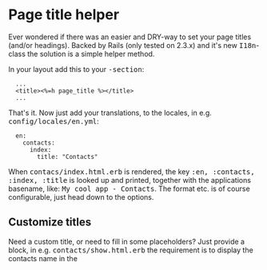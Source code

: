 # Page title helper

Ever wondered if there was an easier and DRY-way to set your page titles (and/or headings). Backed
by Rails (only tested on 2.3.x) and it's new <tt>I18n</tt>-class the solution is a simple helper method.

In your layout add this to your <tt><head>-section</tt>:

      ...
      <title><%=h page_title %></title>
      ...
      
That's it. Now just add your translations, to the locales, in e.g. <tt>config/locales/en.yml</tt>:

      en:
        contacts:
          index:
            title: "Contacts"
            
When <tt>contacs/index.html.erb</tt> is rendered, the key <tt>:en, :contacts, :index, :title</tt>
is looked up and printed, together with the applications basename, like: <tt>My cool app - Contacts</tt>.
The format etc. is of course configurable, just head down to the options.

## Customize titles

Need a custom title, or need to fill in some placeholders? Just provide a block, in e.g.
<tt>contacts/show.html.erb</tt> the requirement is to display the contacts name in the
<tt><title>-tag</tt> as well as in the heading?

    <h1><%=h page_title { @contact.name } %></h1>
    
A call to <tt>page_title</tt> will now return the contacts name, neat :) if for example the
<tt>h1</tt> does not match the +title+, then
well, just do something like:

    <% page_title { @contact.name + " (" + @contact.company.name + ")" } %>
    <h1><%=h @contact.name %></h1>
    
Guess, that's it. Of course it's also possible to use +translate+ within the +page_title+ block, so
to translate customzied titles, like:

    # in config/locales/en.yml:
    en:
      dashboard:
        index:
          title: "Welcome back, {{name}}"

    # in app/views/dashboard/index.html.erb:
    <h1><%=h page_title { t '.title', :name => @user.first_name } %></h1>
    
Btw - a helpful rule-of-thumb: if +page_title+ is used with a +block+ a title is <b>defined</b>,
if it's used without the current title is rendered.

## More fun with <tt>:format</tt>

The <tt>:format</tt> option is used to specify how a title is formatted, i.e. if the app name is
prependor appended, or if it contains the account name etc. It uses a similar approach as
<tt>paperclip</tt>s path interpolations:

    page_title :format => ':title / :app' # => "Contacts / My cool app"
    
Adding custom interpolations is as easy as defining a block, for example to access the current
controller:

    PageTitleHelper.interpolates :controller do |env|
      env.controller.controller_name.humanize
    end
    
    page_title :format => ':title / :controller / :app' # => "Welcome back / Dashboard / My cool app"
    
To access just the title, without any magic app stuff interpolated or appended, use:

    page_title { "untitled" }
    page_title :format => false # => "untitled"

## All options - explained

<table>
  <tr>
    <th>Option</th><th>Description</th><th>Default</th><th>Values</th>
  </tr>
  <tr>
    <td><tt>:app</tt></td>
    <td>Specify the applications name, however it's
        recommended to define the translation key <tt>:'app.name'</tt>.</td>
    <td>Inflected from <tt>RAILS_ROOT</tt></td>
    <td>string</td>
  </tr>
  <tr>
    <td><tt>:default</tt></td>
    <td>String which is displayed when no translation exists and no custom title
        has been specified. Can also be set to a symbol or array to take advantage of
        <tt>I18n.translate</tt>s <tt>:default</tt> option.</td>
    <td><tt>:'app.tagline'</tt></td>
    <td>string, symbol or array of those</td>
  </tr>
  <tr>
    <td><tt>:format</tt></td>
    <td>Defines the output format, accepts a string containing multiple interpolations,
        see <i>More fun with <tt>:format</tt></i>. If set to +false+, just the current title is returned.
        If <tt>:format => :app</tt> then just the application name is returned.</td>
    <td><tt>":app - :title"</tt></td>
    <td>Any string, containg "formatting" patterns</td>
  </tr>
  <tr>
    <td><tt>:suffix</tt></td>
    <td>Not happy with the fact that the translations must be named like
        <tt>en -> contacts -> index -> title</tt>, but prefer e.g. them to be suffixed with
        <tt>page_title</tt>? Then just set <tt>:suffix => :page_title</tt>.</td>
    <td><tt>:title</tt></td>
    <td>symbol or string</td>
  </tr>
</table>
</p>

If an option should be set globally it's possible to change the default options hash as follows:

    PageTitleHelper.options[:format] = ':title / :app'
    
Note, currently it only makes sense to set <tt>:format</tt> and/or <tt>:default</tt> globally.

## Some (maybe useful) interpolations

The internationalized controller name, with fallback to just display the humanized name:

    PageTitleHelper.interpolates :controller do |env|
      I18n.t env.controller.controller_path.tr('/','.') + '.controller', :default => env.controller.controller_name.humanize
    end
    
<b>Note:</b> Where should I put these, as well as the default options? I'd put them in a new file at <tt>config/initializers/page_title.rb</tt> or someting like that.
    
## Licence and copyright
Copyright (c) 2009 Lukas Westermann (Zurich, Switzerland), released under the MIT license
